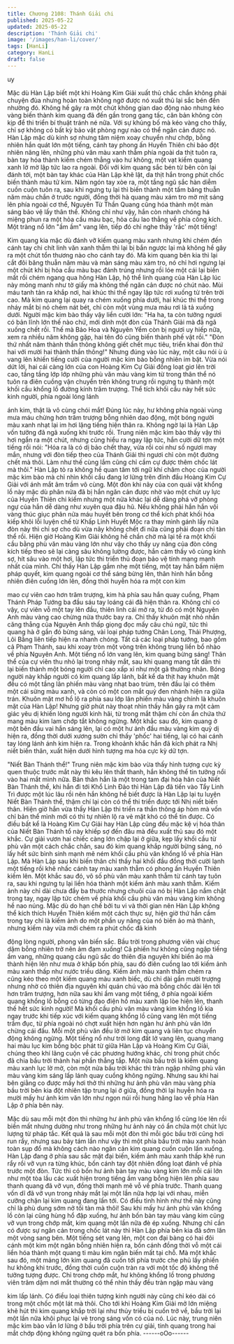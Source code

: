 ```yaml
---
title: Chương 2108: Thánh Giải chi
published: 2025-05-22
updated: 2025-05-22
description: 'Thánh Giải chi'
image: '/images/han-li/cover/'
tags: [HanLi]
category: HanLi
draft: false
---
```


uy

Mặc dù Hàn Lập biết một khi Hoàng Kim Giải xuất thủ chắc chắn
không phải chuyện đùa nhưng hoàn toàn không ngờ được nó
xuất thủ lại sắc bén đến nhường đó.
Không hề gây ra một chút không gian dao động nào nhưng kéo
vàng biến thành kim quang đã đến gần trong gang tấc, căn bản
không còn kịp để thi triển bí thuật tránh né nữa.
Với sự khủng bố mà kéo vàng cho thấy, chỉ sợ không có bất kỳ
bảo vật phòng ngự nào có thể ngăn cản được nó.
Hàn Lập mặc dù kinh sợ nhưng tâm niệm xoay chuyển như chớp,
bỗng nhiên hắn quát lớn một tiếng, cánh tay phong ấn Huyền
Thiên chi bảo đột nhiên nâng lên, những phù văn màu xanh thẫm
phía ngoài da thịt tuôn ra, bàn tay hóa thành kiếm chém thẳng
vào hư không, một vạt kiếm quang xanh lờ mờ lập tức lao ra
ngoài.
Đối với kim quang sắc bén từ bên còn lại đánh tới, một bàn tay
khác của Hàn Lập khẽ lật, da thịt hắn trong phút chốc biến thành
màu tử kim. Năm ngón tay xòe ra, một tầng ngũ sắc hàn diễm
cuồn cuộn tuôn ra, sau khi ngưng tụ lại thì biến thành một tấm
băng thuẫn năm màu chắn ở trước người, đồng thời hà quang
màu xám tro mờ mịt sáng lên phía ngoài cơ thể, Nguyên Từ Thần
Quang cũng hóa thành một màn sáng bảo vệ lấy thân thể.
Không chỉ như vậy, hắn còn nhanh chóng há miệng phun ra một
hỏa cầu màu bạc, hỏa cầu lao thẳng về phía công kích.
Một tràng nổ lớn "ầm ầm" vang lên, tiếp đó chỉ nghe thấy 'rắc' một
tiếng!

Kim quang kia mặc dù đánh vỡ kiếm quang màu xanh nhưng khi
chém đến cánh tay chi chít linh văn xanh thẫm thì lại bị bắn
ngược lại mà không hề gây ra một chút tổn thương nào cho cánh
tay đó.
Mà kim quang bên kia thì lại cắt đôi băng thuẫn năm màu và màn
sáng màu xám tro, nó chỉ hơi ngưng lại một chút khi bị hỏa cầu
màu bạc đánh trúng nhưng rồi lóe một cái lại biến mất rồi chém
ngang qua hông Hàn Lập, hộ thể linh quang của Hàn Lập lúc này
mỏng manh như tờ giấy mà không thể ngăn cản được nó chút
nào.
Mùi máu tanh tản ra khắp nơi, hai khúc thi thể ngay lập tức rơi
xuống từ trên trời cao.
Mà kim quang lại quay ra chém xuống phía dưới, hai khúc thi thể
trong nháy mắt bị nó chém nát bét, chỉ còn một vùng mưa máu rơi
lả tả xuống dưới.
Người mặc kim bào thấy vậy liền cười lớn:
"Ha ha, ta còn tưởng ngươi có bản lĩnh lớn thế nào chứ, mới dính
một đòn của Thánh Giải mà đã ngã xuống chết rồi. Thế mà Bảo
Hoa và Nguyên Yểm còn bị ngươi uy hiếp nữa, xem ra nhiều năm
không gặp, hai tên đó cũng biến thành phế vật rồi."
"Đòn thứ nhất năm thành thần thông không giết chết mục tiêu,
triển khai đòn thứ hai với mười hai thành thần thông!"
Nhưng đúng vào lúc này, một câu nói ù ù vang lên khiến tiếng
cười của người mặc kim bào bỗng nhiên im bặt.
Vừa nói dứt lời, hai cái càng lớn của con Hoàng Kim Cự Giải
đồng loạt giơ lên trời cao, tầng tầng lớp lớp những phù văn màu
vàng kim từ trong thân thể nó tuôn ra điên cuồng vận chuyển trên
không trung rồi ngưng tụ thành một khối cầu khổng lồ đường kính
trăm trượng.
Thể tích khối cầu này hết sức kinh người, phía ngoài lóng lánh

ánh kim, thật là vô cùng chói mắt!
Đúng lúc này, hư không phía ngoài vùng mưa máu chừng hơn
trăm trượng bỗng nhiên dao động, một bóng người màu xanh
nhạt lại im hơi lặng tiếng hiện thân ra.
Không ngờ lại là Hàn Lập vốn tưởng đã ngã xuống khi trước rồi.
Trung niên mặc kim bào thấy vậy thì hơi ngẩn ra một chút, nhưng
cũng hiểu ra ngay lập tức, hắn cười dữ tợn một tiếng rồi nói:
"Hóa ra là có dị bảo chết thay, vừa rồi coi như số ngươi may mắn,
nhưng với đòn tiếp theo của Thánh Giải thì ngươi chỉ còn một
đường chết mà thôi. Làm như thế cùng lắm cũng chỉ cầm cự được
thêm chốc lát mà thôi."
Hàn Lập tỏ ra không hề quan tâm tới ngữ khí châm chọc của
người mặc kim bào mà chỉ nhìn khối cầu đang lơ lửng trên đỉnh
đầu Hoàng Kim Cự Giải với ánh mắt âm trầm vô cùng.
Một đòn khi nãy của con quái vật khổng lồ này mặc dù phân nửa
đã bị hắn ngăn cản được nhờ vào một chút uy lực của Huyền
Thiên chi kiếm nhưng một nửa khác lại dễ dàng phá vỡ phòng
ngự của hắn dễ dàng như xuyên qua đậu hũ.
Nếu không phải hắn hắn vội vàng thúc giục phân nửa máu huyết
bên trong cơ thể kích phát khối hóa kiếp khôi lỗi luyện chế từ
Khấp Linh Huyết Mộc ra thay mình gánh lấy nửa đòn này thì chỉ
sợ cho dù vừa nãy không chết đi nữa cũng phải đoạn chi tàn thể
rồi.
Hiện giờ Hoàng Kim Giải không hề chần chờ mà lại tế ra một khối
cầu bằng phù văn màu vàng lớn như vậy cho thấy uy năng của
đòn công kích tiếp theo sẽ lại càng sâu không lường được, hắn
cảm thấy vô cùng kinh sợ, hít sâu vào một hơi, lập tức thi triển thủ
đoạn bảo vệ tính mạng mạnh nhất của mình.
Chỉ thấy Hàn Lập gầm nhẹ một tiếng, một tay hắn bấm niệm pháp
quyết, kim quang ngoài cơ thể sáng bừng lên, thân hình hắn bỗng
nhiên điên cuồng lớn lên, đồng thời huyễn hóa ra một con kim

mao cự viên cao hơn trăm trượng, kim hà phía sau hắn quay
cuồng, Phạm Thánh Pháp Tướng ba đầu sáu tay loáng cái đã
hiện thân ra.
Không chỉ có vậy, cự viên vỗ một tay lên đầu, thiên linh cái mở ra,
từ đó có một Nguyên Anh màu vàng cao chừng nửa thước bay
ra.
Chỉ thấy khuôn mặt nhỏ nhắn căng thẳng của Nguyên Anh thấp
giọng đọc mấy câu chú ngữ, tức thì quang hà ở gần đó bừng
sáng, vài loại pháp tướng Chân Long, Thải Phượng, Lôi Bằng liên
tiếp hiện ra nhanh chóng.
Tất cả các loại pháp tướng, bao gồm cả Phạm Thánh, sau khi
xoay tròn một vòng trên không trung liền bổ nhào về phía Nguyên
Anh.
Một tiếng nổ lớn vang lên, kim quang bừng sáng!
Thân thể của cự viên thu nhỏ lại trong nháy mắt, sau khi quang
mang tắt dần thì lại biến thành một bóng người chỉ cao xấp xỉ như
một gã thường nhân.
Bóng người này khắp người có kim quang lấp lánh, bất kể da thịt
hay khuôn mặt đều có một tầng lân phiến màu vàng nhạt bao
trùm, trên đầu lại có thêm một cái sừng màu xanh, và còn có một
con mắt quỷ đen nhánh hiện ra giữa trán.
Khuôn mặt mơ hồ lộ ra phía sau lớp lân phiến màu vàng chính là
khuôn mặt của Hàn Lập!
Nhưng giờ phút này thoạt nhìn thấy hắn gây ra một cảm giác yêu
dị khiến lòng người kinh hãi, từ trong mắt thậm chí còn ẩn chứa
thứ mang màu kim lam chớp tắt không ngừng. Một khắc sau đó,
kim quang ở một bên đầu vai hắn sáng lên, lại có một hư ảnh đầu
màu vàng kim quỷ dị hiện ra, đồng thời dưới xương sườn chỉ thấy
'phốc' hai tiếng, lại có hai cánh tay lóng lánh ánh kim hiện ra.
Trong khoảnh khắc hắn đã kích phát ra Nhị niết biến thân, xuất
hiện dưới hình tượng ma hóa cực kỳ dữ tợn.

"Niết Bàn Thánh thể!"
Trung niên mặc kim bào vừa thấy hình tượng cực kỳ quen thuộc
trước mắt này thì kêu lên thất thanh, hắn không thể tin tưởng nổi
vào hai mắt mình nữa.
Bản thân hắn là một trong tam đại hóa hân của Niết Bàn Thánh
thể, khi hắn đi tới Khổ Linh Đảo thì Hàn Lập đã tiến vào Tẩy Linh
Trì được một lúc lâu rồi nên hắn không hề biết được là Hàn Lập
lại tu luyện Niết Bàn Thánh thể, thậm chí lại còn có thể thi triển
được tới Nhị niết biến thân. Hiện giờ hắn vừa thấy Hàn Lập thi
triển ra thần thông áp hòm mà vốn chỉ bản thể mình mới có thì tự
nhiên lộ ra vẻ mặt khó có thể tin được.
Có điều bất kể là Hoàng Kim Cự Giải hay Hàn Lập cũng đều mặc
kệ vị hóa thân của Niết Bàn Thánh tổ này khiếp sợ đến đâu mà
đều xuất thủ sau đó một khắc.
Cự giải vươn hai chiếc càng lớn chập lại ở giữa, kẹp lấy khối cầu
từ phù văn một cách chắc chắn, sau đó kim quang khắp người
bừng sáng, nó lấy hết sức bình sinh mạnh mẽ ném khối cầu phù
văn khổng lồ về phía Hàn Lập.
Mà Hàn Lập sau khi biến thân chỉ thấy hai khối đầu đồng thời
cười lạnh một tiếng rồi khẽ nhấc cánh tay màu xanh thẫm có
phong ấn Huyền Thiên kiếm lên.
Một khắc sau đó, vô số phù văn màu xanh thẫm từ cánh tay tuôn
ra, sau khi ngưng tụ lại liền hóa thành một kiếm ảnh màu xanh
thẫm.
Kiếm ảnh này chỉ dài chưa đầy ba thước nhưng chuôi của nó bị
Hàn Lập nắm chặt trong tay, ngay lập tức chém về phía khối cầu
phù văn màu vàng kim không hề nao núng.
Mặc dù do hạn chế bởi tu vi và thời gian nên Hàn Lập không thể
kích thích Huyền Thiên kiếm một cách thực sự, hiện giờ thứ hắn
cầm trong tay chỉ là kiếm ảnh do một phần uy năng của nó biến
ảo mà thành, nhưng kiếm này vừa mới chém ra phút chốc đã kinh

động lòng người, phong vân biến sắc.
Bầu trời trong phương viên vài chục dặm bỗng nhiên trở nên ảm
đạm xuống!
Cả phiến hư không cũng ngập tiếng ầm vang, những quang cầu
ngũ sắc do thiên địa nguyên khí biến ảo mà thành hiện lên như
mưa ở khắp bốn phía, sau đó điên cuồng lao tới kiếm ảnh màu
xanh thấp như nước triều dâng.
Kiếm ảnh màu xanh thẫm chém ra cũng kéo theo một kiếm quang
màu xanh biếc, dù chỉ dài gần mười trượng nhưng nhờ có thiên
địa nguyên khí quán chú vào mà bỗng chốc dài lên tới hơn trăm
trượng, hơn nữa sau khi ầm vang một tiếng, ở phía ngoài kiếm
quang khổng lồ bỗng có từng đạo điện hồ màu xanh lập lòe hiện
lên, thanh thế hết sức kinh người!
Mà khối cầu phù văn màu vàng kim khổng lồ kia ngay trước khi
tiếp xúc với kiếm quang khổng lồ cũng vang lên một tiếng trầm
đục, từ phía ngoài nó chợt xuất hiện hơn ngàn hư ảnh phù văn
lớn chừng cái đấu.
Mỗi một phù văn đều lờ mờ kim quang và liên tục chuyển động
không ngừng.
Một tiếng nổ như trời long đất lở vang lên, quang mang hai màu
lục kim bỗng bộc phát từ giữa Hàn Lập và Hoàng Kim Cự Giải,
chúng theo khí lãng cuộn về các phương hướng khác, chỉ trong
phút chốc đã chia bầu trời thành hai phần thẳng tắp.
Một nửa bầu trời là kiếm quang màu xanh lục lờ mờ, còn một nửa
bầu trời khác thì tràn ngập những phù văn màu vàng kim sáng lấp
lánh quay cuồng không ngừng.
Nhưng sau khi hai bên giằng co được mấy hơi thở thì những hư
ảnh phù văn màu vàng phía bầu trời bên kia đột nhiên tập trung
lại ở giữa, đồng thời lại huyễn hóa ra mười mấy hư ảnh kim văn
lớn như ngọn núi rồi hung hăng lao về phía Hàn Lập ở phía bên
này.

Mặc dù sau mỗi một đòn thì những hư ảnh phù văn khổng lồ cũng
lóe lên rồi biến mất nhưng dường như trong những hư ảnh này có
ẩn chứa một chút lực lượng từ pháp tắc.
Kết quả là sau mỗi một đòn thì mỗi góc bầu trời cũng hơi run rẩy,
nhưng sau bảy tám lần như vậy thì một phía bầu trời màu xanh
hoàn toàn sụp đổ mà không cách nào ngăn cản kim quang cuồn
cuộn lấn xuống.
Hàn Lập đang ở phía sau sắc mặt đại biến, kiếm ảnh màu xanh
thấp khẽ run rẩy rồi vỡ vụn ra từng khúc, bốn cánh tay đột nhiên
đồng loạt đánh về phía trước một đòn.
Tức thì có bốn hư ảnh bàn tay màu vàng kim lớn mỗi cái lớn như
một tòa lầu các xuất hiện trong tiếng ầm vang bỗng hiện lên phía
sau thanh quang đã vỡ vụn, đồng thời mạnh mẽ vỗ về phía trước.
Thanh quang vốn dĩ đã vỡ vụn trong nháy mắt lại một lần nữa
hợp lại với nhau, miễn cưỡng chặn lại kim quang đang lấn tới.
Có điều tình hình như thế này cũng chỉ là phù dung sớm nở tối
tàn mà thôi!
Sau khi mấy hư ảnh phù văn khổng lồ còn lại cũng hùng hổ đập
xuống, hư ảnh bốn bàn tay màu vàng kim cũng vỡ vụn trong chớp
mắt, kim quang một lần nữa đè ép xuống.
Nhưng chỉ cần có được sự ngăn cản trong chốc lát này thì Hàn
Lập phía bên kia đã sớm lăn một vòng sang bên.
Một tiếng sét vang lên, một con đại bàng có hai đôi cánh một kim
một ngân bỗng nhiên hiện ra, bốn cánh đồng thời vỗ một cái liền
hóa thành một quang ti màu kim ngân biến mất tại chỗ.
Mà một khắc sau đó, một mảng lớn kim quang đã cuốn tới phía
trước che phủ lấy phiến hư không khi trước, đồng thời cuồn cuộn
tràn ra với một tốc độ không thể tưởng tượng được.
Chỉ trong chớp mắt, hư không khổng lồ trong phương viên trăm
dặm nơi mắt thường có thể nhìn thấy đều tràn ngập màu vàng

kim lấp lánh.
Có điều loại thiên tượng kinh người này cũng chỉ kéo dài có trong
một chốc một lát mà thôi.
Cho tới khi Hoàng Kim Giải mở lớn miệng khẽ hút thì kim quang
khắp trời lại như thủy triều bị cuốn trở về, bầu trời lại một lần nữa
khôi phục lại vẻ trong sáng vốn có của nó.
Lúc này, trung niên mặc kim bào vẫn lơ lửng ở bầu trời phía trên
cự giải, tinh quang trong hai mắt chớp động không ngừng quét ra
bốn phía.
------oOo------
